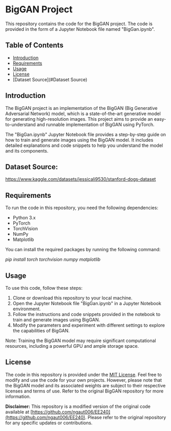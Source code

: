 # BigGAN Project

This repository contains the code for the BigGAN project. The code is provided in the form of a Jupyter Notebook file named "BigGan.ipynb".

## Table of Contents

- [Introduction](#introduction)
- [Requirements](#requirements)
- [Usage](#usage)
- [License](#license)
- [Dataset Source](#Dataset Source)

## Introduction

The BigGAN project is an implementation of the BigGAN (Big Generative Adversarial Network) model, which is a state-of-the-art generative model for generating high-resolution images. This project aims to provide an easy-to-understand and runnable implementation of BigGAN using PyTorch.

The "BigGan.ipynb" Jupyter Notebook file provides a step-by-step guide on how to train and generate images using the BigGAN model. It includes detailed explanations and code snippets to help you understand the model and its components.

## Dataset Source:
https://www.kaggle.com/datasets/jessicali9530/stanford-dogs-dataset

## Requirements

To run the code in this repository, you need the following dependencies:

- Python 3.x
- PyTorch
- TorchVision
- NumPy
- Matplotlib

You can install the required packages by running the following command:

*pip install torch torchvision numpy matplotlib*

## Usage

To use this code, follow these steps:

1. Clone or download this repository to your local machine.
2. Open the Jupyter Notebook file "BigGan.ipynb" in a Jupyter Notebook environment.
3. Follow the instructions and code snippets provided in the notebook to train and generate images using BigGAN.
4. Modify the parameters and experiment with different settings to explore the capabilities of BigGAN.

Note: Training the BigGAN model may require significant computational resources, including a powerful GPU and ample storage space.

## License

The code in this repository is provided under the [MIT License](LICENSE). Feel free to modify and use the code for your own projects. However, please note that the BigGAN model and its associated weights are subject to their respective licenses and terms of use. Refer to the original BigGAN repository for more information.

**Disclaimer:** This repository is a modified version of the original code available at [https://github.com/ngaut006/EE240](https://github.com/ngaut006/EE240). Please refer to the original repository for any specific updates or contributions.
